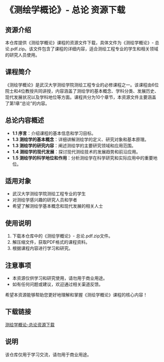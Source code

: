 # 《测绘学概论》- 总论 资源下载

## 资源介绍

本仓库提供《测绘学概论》课程的资源文件下载，具体文件为《测绘学概论》- 总论.pdf.zip。该文件包含了课程的详细内容，适合测绘工程专业的学生和相关领域的研究人员使用。

## 课程简介

《测绘学概论》是武汉大学测绘学院测绘工程专业的必修课程之一。该课程由6位院士和4位教授共同讲授，内容涵盖了测绘学的基本概念、学科分类、发展历史、现代发展状况以及学科地位等方面。课程共分为10个章节，本资源文件主要涵盖了第1章“总论”的内容。

## 总论内容概述

- **1.1 序言**：介绍课程的基本信息和学习目标。
- **1.3 测绘学的基本概念**：详细讲解测绘学的定义、研究对象和基本原理。
- **1.3 测绘学的研究内容**：阐述测绘学的主要研究领域和应用范围。
- **1.4 测绘学的现代发展**：探讨现代测绘技术的发展趋势和前沿应用。
- **1.5 测绘学的科学地位和作用**：分析测绘学在科学研究和实际应用中的重要地位。

## 适用对象

- 武汉大学测绘学院测绘工程专业的学生
- 对测绘学感兴趣的研究人员和学者
- 希望了解测绘学基本概念和现代发展的相关人士

## 使用说明

1. 下载本仓库中的《测绘学概论》- 总论.pdf.zip文件。
2. 解压缩文件，获取PDF格式的课程资料。
3. 根据课程内容进行学习和研究。

## 注意事项

- 本资源仅供学习和研究使用，请勿用于商业用途。
- 如有任何问题或建议，欢迎通过相关渠道反馈。

希望本资源能够帮助您更好地理解和掌握《测绘学概论》课程的核心内容！

## 下载链接
[测绘学概论-总论资源下载](https://pan.quark.cn/s/cb9dc0c004ff)

## 说明

该仓库仅用于学习交流，请勿用于商业用途。
